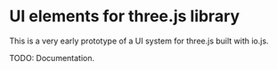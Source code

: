 # UI elements for three.js library #

This is a very early prototype of a UI system for three.js built with io.js.

TODO: Documentation.

